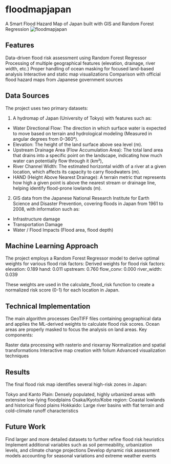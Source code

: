 # floodmapjapan
A Smart Flood Hazard Map of Japan built with GIS and Random Forest Regression
![floodmapjapan](https://github.com/user-attachments/assets/897e6ecd-ccdc-49ef-ba02-805b66073939)


## Features

Data-driven flood risk assessment using Random Forest Regressor
Processing of multiple geographical features (elevation, drainage, river width, etc.)
Proper handling of ocean masking for focused land-based analysis
Interactive and static map visualizations
Comparison with official flood hazard maps from Japanese government sources

## Data Sources
The project uses two primary datasets:

1. A hydromap of Japan (University of Tokyo) with features such as:

* Water Directional Flow: The direction in which surface water is expected to move based on terrain and hydrological modeling (Measured in angular degrees from 0–360°).
* Elevation: The height of the land surface above sea level (m).
* Upstream Drainage Area (Flow Accumulation Area): The total land area that drains into a specific point on the landscape, indicating how much water can potentially flow through it (km²),
* River Channel Width: The estimated horizontal width of a river at a given location, which affects its capacity to carry floodwaters (m).
* HAND (Height Above Nearest Drainage): A terrain metric that represents how high a given point is above the nearest stream or drainage line, helping identify flood-prone lowlands (m).

2. GIS data from the Japanese National Research Institute for Earth Science and Disaster Prevention, covering floods in Japan from 1961 to 2008, with information such as:
* Infrastructure damage
* Transportation Damage
* Water / Flood Impacts (Flood area, flood depth)

## Machine Learning Approach
The project employs a Random Forest Regressor model to derive optimal weights for various flood risk factors:
Derived weights for flood risk factors:
elevation: 0.189
hand: 0.011
upstream: 0.760
flow_conv: 0.000
river_width: 0.039

These weights are used in the calculate_flood_risk function to create a normalized risk score (0-1) for each location in Japan. 

## Technical Implementation
The main algorithm processes GeoTIFF files containing geographical data and applies the ML-derived weights to calculate flood risk scores. Ocean areas are properly masked to focus the analysis on land areas.
Key components:

Raster data processing with rasterio and rioxarray
Normalization and spatial transformations
Interactive map creation with folium
Advanced visualization techniques

## Results
The final flood risk map identifies several high-risk zones in Japan:

Tokyo and Kanto Plain: Densely populated, highly urbanized areas with extensive low-lying floodplains
Osaka/Kyoto/Kobe region: Coastal lowlands and historical flood plains
Hokkaido: Large river basins with flat terrain and cold-climate runoff characteristics

## Future Work
Find larger and more detailed datasets to further refine flood risk heuristics
Implement additional variables such as soil permeability, urbanization levels, and climate change projections
Develop dynamic risk assessment models accounting for seasonal variations and extreme weather events
